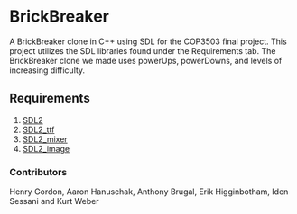 # BrickBreaker
A BrickBreaker clone in C++ using SDL for the COP3503 final project. This project utilizes
the SDL libraries found under the Requirements tab. The BrickBreaker clone we made uses
powerUps, powerDowns, and levels of increasing difficulty.



## Requirements
1. [SDL2](https://www.libsdl.org/download-2.0.php)
2. [SDL2_ttf](https://www.libsdl.org/projects/SDL_ttf/)
3. [SDL2_mixer](https://www.libsdl.org/projects/SDL_mixer/)
4. [SDL2_image](https://www.libsdl.org/projects/SDL_image/)


### Contributors
Henry Gordon, Aaron Hanuschak, Anthony Brugal, Erik Higginbotham, Iden Sessani and Kurt Weber

